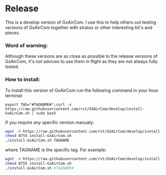 # Release


This is a develop  version of GxAirCom. I use this to help others out testing versions
of GxAirCom together with stratux or other interesting bit's and pieces.

### Word of warning:

Although these versions are as close as possible to the release versions of GxAirCom, it's not advices
to use them in flight as they are not always fully tested.

### How to install:
To install this version of GxAirCom run the following command in your linux terminal:

`export TAG="#TAGNAME#";curl -s https://raw.githubusercontent.com/rvt/GXAirCom/develop/install-GxAirCom.sh | sudo bash`

If you require any specific version manualy:

```bash
wget -N https://raw.githubusercontent.com/rvt/GXAirCom/develop/install-GxAirCom.sh
chmod 0755 install-GxAirCom.sh
./install-GxAirCom.sh TAGNAME
```

where TAGNAME is the specific tag. For example:

```bash
wget -N https://raw.githubusercontent.com/rvt/GXAirCom/develop/install-GxAirCom.sh
chmod 0755 install-GxAirCom.sh
./install-GxAirCom.sh #TAGNAME#
```